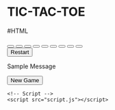 # TIC-TAC-TOE
#HTML
<!DOCTYPE html>
<html lang="en">
    <meta name="viewport" content="width=device-width, initial-scale=1.0">
    <title>Tic Tac Toe</title>
    <!-- Google Fonts -->
    <link href="https://fonts.googleapis.com/css2?family=Raleway:wght@700&display=swap" rel="stylesheet">
    <!-- Stylesheet -->
    <link rel="stylesheet" href="style.css">
</head>
<body>
   <div class="wrapper">
       <div class="container">
           <button class="button-option"></button>
           <button class="button-option"></button>
           <button class="button-option"></button>
           <button class="button-option"></button>
           <button class="button-option"></button>
           <button class="button-option"></button>
           <button class="button-option"></button>
           <button class="button-option"></button>
           <button class="button-option"></button>
       </div>
       <button id="restart">Restart</button>
   </div>

   <div class="popup hide">
       <p id="message">Sample Message</p>
       <button id="new-game">New Game</button>
   </div>
   
    <!-- Script -->
    <script src="script.js"></script>
</body>
</html>
